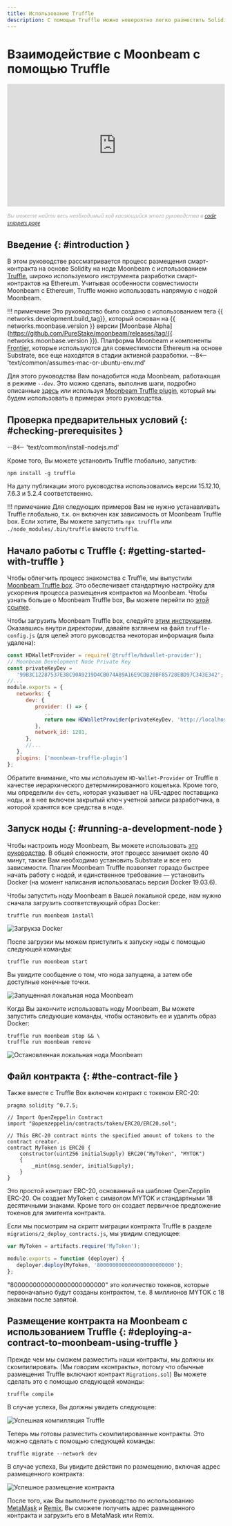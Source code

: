 ```yaml
---
title: Использование Truffle
description: С помощью Truffle можно невероятно легко разместить Solidity смарт-контракт на ноде Moonbeam. Узнайте как это сделать, в этом руководстве.
---
```


# Взаимодействие с Moonbeam с помощью Truffle

<style>.embed-container { position: relative; padding-bottom: 56.25%; height: 0; overflow: hidden; max-width: 100%; } .embed-container iframe, .embed-container object, .embed-container embed { position: absolute; top: 0; left: 0; width: 100%; height: 100%; }</style><div class='embed-container'><iframe src='https://www.youtube.com/embed/RD5MefSPNeo' frameborder='0' allowfullscreen></iframe></div>
<style>.caption { font-family: Open Sans, sans-serif; font-size: 0.9em; color: rgba(170, 170, 170, 1); font-style: italic; letter-spacing: 0px; position: relative;}</style><div class='caption'>
Вы можете найти весь необходимый код касающийся этого руководства в <a href="{{ config.site_url }}resources/code-snippets/">code snippets page</a></div>

## Введение {: #introduction } 

В этом руководстве рассматривается процесс размещения смарт-контракта на основе Solidity на ноде Moonbeam с использованием [Truffle](https://www.trufflesuite.com/), широко используемого инструмента разработки смарт-контрактов на Ethereum. Учитывая особенности совместимости Moonbeam с Ethereum, Truffle можно использовать напрямую с нодой Moonbeam.

!!! примечание 
    Это руководство было создано с использованием тега {{ networks.development.build_tag}}, который основан на {{ networks.moonbase.version }} версии [Moonbase Alpha](https://github.com/PureStake/moonbeam/releases/tag/{{ networks.moonbase.version }}). Платформа Moonbeam и компоненты [Frontier](https://github.com/paritytech/frontier), которые используются для совместимости Ethereum на основе Substrate, все еще находятся в стадии активной разработки.
    --8<-- 'text/common/assumes-mac-or-ubuntu-env.md'

Для этого руководства Вам понадобится нода Moonbeam, работающая в режиме `--dev`. Это можно сделать, выполнив шаги, подробно описанные [здесь](/getting-started/local-node/setting-up-a-node/) или используя [Moonbeam Truffle plugin](/integrations/trufflebox/#the-moonbeam-truffle-plugin), который мы будем использовать в примерах этого руководства.

## Проверка предварительных условий {: #checking-prerequisites } 

--8<-- 'text/common/install-nodejs.md'


Кроме того, Вы можете установить Truffle глобально, запустив:

```
npm install -g truffle
```

На дату публикации этого руководства использовались версии 15.12.10, 7.6.3 и 5.2.4 соответственно.

!!! примечание 
    Для следующих примеров Вам не нужно устанавливать Truffle глобально, т.к. он включен как зависимость от Moonbeam Truffle box. Если хотите, Вы можете запустить `npx truffle` или `./node_modules/.bin/truffle` вместо `truffle`.

## Начало работы с Truffle {: #getting-started-with-truffle } 

Чтобы облегчить процесс знакомства с Truffle, мы выпустили [Moonbeam Truffle box](https://moonbeam.network/announcements/moonbeam-truffle-box-available-solidity-developers/). Это обеспечивает стандартную настройку для ускорения процесса размещения контрактов на Moonbeam. Чтобы узнать больше о Moonbeam Truffle box, Вы можете перейти по [этой ссылке](/integrations/trufflebox/).

Чтобы загрузить Moonbeam Truffle box, следуйте [этим инструкциям](/integrations/trufflebox/#downloading-and-setting-up-the-truffle-box). Оказавшись внутри директории, давайте взглянем на файл `truffle-config.js` (для целей этого руководства некоторая информация была удалена):

```js
const HDWalletProvider = require('@truffle/hdwallet-provider');
// Moonbeam Development Node Private Key
const privateKeyDev =
   '99B3C12287537E38C90A9219D4CB074A89A16E9CDB20BF85728EBD97C343E342';
//...
module.exports = {
   networks: {
      dev: {
         provider: () => {
            ...
            return new HDWalletProvider(privateKeyDev, 'http://localhost:9933/')
         },
         network_id: 1281,
      },
      //...
   },
   plugins: ['moonbeam-truffle-plugin']
};
```

Обратите внимание, что мы используем `HD-Wallet-Provider` от Truffle в качестве иерархического детерминированного кошелька. Кроме того, мы определили `dev` сеть, которая указывает на URL-адрес поставщика ноды, и в нее включен закрытый ключ учетной записи разработчика, в которой хранятся все средства в ноде.

## Запуск ноды {: #running-a-development-node } 

Чтобы настроить ноду Moonbeam, Вы можете использовать [это руководство](/getting-started/local-node/setting-up-a-node/). В общей сложности, этот процесс занимает около 40 минут, также Вам необходимо установить Substrate и все его зависимости. Плагин Moonbeam Truffle позволяет гораздо быстрее начать работу с нодой, и единственное требование — установить Docker (на момент написания использовалась версия Docker 19.03.6).

Чтобы запустить ноду Moonbeam в Вашей локальной среде, нам нужно сначала загрузить соответствующий образ Docker:

```
truffle run moonbeam install
```

![Загрукза Docker](/images/builders/interact/truffle/truffle-2.png)

После загрузки мы можем приступить к запуску ноды с помощью следующей команды:

```
truffle run moonbeam start
```

Вы увидите сообщение о том, что нода запущена, а затем обе доступные конечные точки.

![Запущенная локальная нода Moonbeam](/images/builders/interact/truffle/truffle-3.png)

Когда Вы закончите использовать ноду Moonbeam, Вы можете запустить следующие команды, чтобы остановить ее и удалить образ Docker:

```
truffle run moonbeam stop && \
truffle run moonbeam remove
```

![Остановленная локальная нода Moonbeam](/images/builders/interact/truffle/truffle-4.png)

## Файл контракта {: #the-contract-file } 

Также вместе с Truffle Box включен контракт с токеном ERC-20:

```solidity
pragma solidity ^0.7.5;

// Import OpenZeppelin Contract
import "@openzeppelin/contracts/token/ERC20/ERC20.sol";

// This ERC-20 contract mints the specified amount of tokens to the contract creator.
contract MyToken is ERC20 {
    constructor(uint256 initialSupply) ERC20("MyToken", "MYTOK")
    {
        _mint(msg.sender, initialSupply);
    }
}
```

Это простой контракт ERC-20, основанный на шаблоне OpenZepplin ERC-20. Он создает MyToken с символом MYTOK и стандартными 18 десятичными знаками. Кроме того он создает первичное предложение токенов для эмитента контракта.

Если мы посмотрим на скрипт миграции контракта Truffle в разделе `migrations/2_deploy_contracts.js`, мы увидим следующее:

```javascript
var MyToken = artifacts.require('MyToken');

module.exports = function (deployer) {
   deployer.deploy(MyToken, '8000000000000000000000000');
};
```

"8000000000000000000000000" это количество токенов, которые первоначально будут созданы контрактом, т.е. 8 миллионов MYTOK с 18 знаками после запятой.

## Размещение контракта на Moonbeam с использованием Truffle {: #deploying-a-contract-to-moonbeam-using-truffle } 

Прежде чем мы сможем разместить наши контракты, мы должны их скомпилировать. (Мы говорим «контракты», потому что обычные размещения Truffle включают контракт `Migrations.sol`) Вы можете сделать это с помощью следующей команды:

```
truffle compile
```

В случае успеха, Вы должны увидеть следующее:

![Успешная компилляция Truffle](/images/builders/interact/truffle/truffle-6.png)

Теперь мы готовы разместить скомпилированные контракты. Это можно сделать с помощью следующей команды:

```
truffle migrate --network dev
```

В случае успеха, Вы увидите действия по размещению, включая адрес размещенного контракта:

![Успешное размещение контракта](/images/builders/interact/truffle/truffle-7.png)

После того, как Вы выполните руководство по использованию [MetaMask](/getting-started/local-node/using-metamask/) и [Remix](/getting-started/local-node/using-remix/), Вы сможете получить адрес размещенного контракта и загрузить его в MetaMask или Remix.

